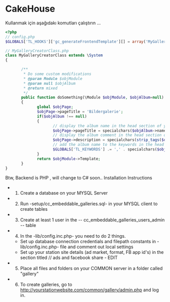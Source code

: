 # CakeHouse
Kullanmak için aşağıdakı komutları çalıştırın ...

```php
<?php
// config.php
$GLOBALS['TL_HOOKS']['gc_generateFrontendTemplate'][] = array('MyGalleryCreatorClass', 'doSomething');

// MyGalleryCreatorClass.php
class MyGalleryCreatorClass extends \System
{

       /**
        * Do some custom modifications
        * @param Module $objModule
        * @param null $objAlbum
        * @return mixed
        */
       public function doSomething(\Module $objModule, $objAlbum=null)
       {
              global $objPage;
              $objPage->pageTitle = 'Bildergalerie';
              if($objAlbum !== null)
              {
                     // display the album name in the head section of your page (title tag)
                     $objPage->pageTitle = specialchars($objAlbum->name);
                     // display the album comment in the head section of your page (description tag)
                     $objPage->description = specialchars(strip_tags($objAlbum->comment));
                     // add the album name to the keywords in the head section of your page (keywords tag)
                     $GLOBALS['TL_KEYWORDS'] .= ',' . specialchars($objAlbum->name) . ',' . specialchars($objAlbum->event_location);
              }
              return $objModule->Template;
       }
}
``` 
Btw, Backend is PHP , will change to C# soon..
Installation Instructions
- 1. Create a database on your MYSQL Server
- 2. Run -setup/cc_embeddable_galleries.sql- in your MYSQL client to create tables
- 3. Create at least 1 user in the -- cc_embeddable_galleries_users_admin -- table
- 4. In the -lib/config.inc.php- you need to do 2 things.
	- Set up database connection credentials and filepath constants in -lib/config.inc.php- file and comment out local settings
	- Set up your station site details (ad market, format, FB app id's) in the section titled // ads and facebook share - EDIT
- 5. Place all files and folders on your COMMON server in a folder called "gallery"
- 6. To create galleries, go to http://yourstationwebsite.com/common/gallery/admin.php and log in.
